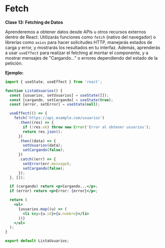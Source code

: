 # Fetch

**Clase 13: Fetching de Datos**

Aprenderemos a obtener datos desde APIs u otros recursos externos dentro de React. Utilizarás funciones como `fetch` (nativo del navegador) o librerías como `axios` para hacer solicitudes HTTP, manejarás estados de carga y error, y mostrarás los resultados en tu interfaz. Además, aprenderás a usar `useEffect` para realizar el fetching al montar el componente, y a mostrar mensajes de "Cargando..." o errores dependiendo del estado de la petición.

**Ejemplo:**

```jsx
import { useState, useEffect } from 'react';

function ListaUsuarios() {
  const [usuarios, setUsuarios] = useState([]);
  const [cargando, setCargando] = useState(true);
  const [error, setError] = useState(null);

  useEffect(() => {
    fetch('https://api.example.com/usuarios')
      .then((res) => {
        if (!res.ok) throw new Error('Error al obtener usuarios');
        return res.json();
      })
      .then((data) => {
        setUsuarios(data);
        setCargando(false);
      })
      .catch((err) => {
        setError(err.message);
        setCargando(false);
      });
  }, []);

  if (cargando) return <p>Cargando...</p>;
  if (error) return <p>Error: {error}</p>;

  return (
    <ul>
      {usuarios.map((u) => (
        <li key={u.id}>{u.nombre}</li>
      ))}
    </ul>
  );
}

export default ListaUsuarios;
```

